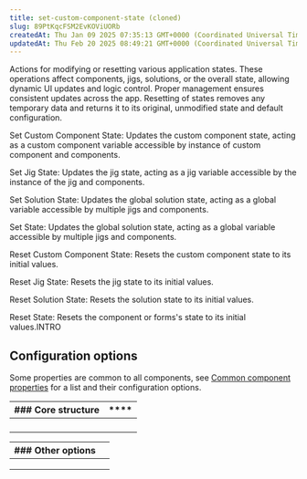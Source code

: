 ```yaml
---
title: set-custom-component-state (cloned)
slug: 89PtKqcFSM2EvKOViUORb
createdAt: Thu Jan 09 2025 07:35:13 GMT+0000 (Coordinated Universal Time)
updatedAt: Thu Feb 20 2025 08:49:21 GMT+0000 (Coordinated Universal Time)
---
```


Actions for modifying or resetting various application states. These operations affect components, jigs, solutions, or the overall state, allowing dynamic UI updates and logic control. Proper management ensures consistent updates across the app. Resetting of states removes any temporary data and returns it to its original, unmodified state and default configuration.

Set Custom Component State: Updates the custom component state, acting as a custom component variable accessible by instance of custom component and components.

Set Jig State: Updates the jig state, acting as a jig variable accessible by the instance of the jig and components.

Set Solution State: Updates the global solution state, acting as a global variable accessible by multiple jigs and components.

Set State: Updates the global solution state, acting as a global variable accessible by multiple jigs and components.

Reset Custom Component State: Resets the custom component state to its initial values.

Reset Jig State: Resets the jig state to its initial values.

Reset Solution State: Resets the solution state to its initial values.

Reset State: Resets the component or forms's state to its initial values.INTRO



## Configuration options

Some properties are common to all components, see [Common component properties](docId\:LLnTD-rxe8FmH7WpC5cZb) for a list and their configuration options.

| ### Core structure | **** |
| ------------------ | ---- |
|                    |      |
|                    |      |
|                    |      |
|                    |      |

| ### Other options |   |
| ----------------- | - |
|                   |   |
|                   |   |
|                   |   |

